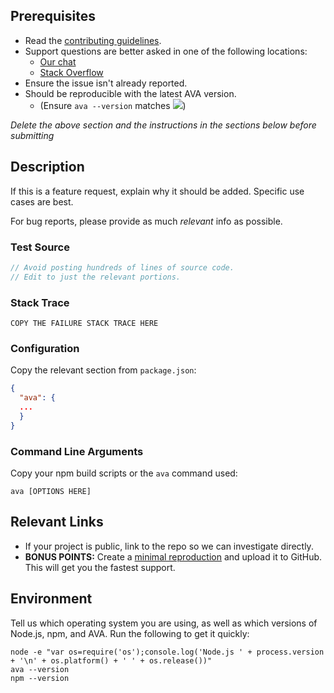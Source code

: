 <!-- CLICK "Preview" FOR INSTRUCTIONS IN A MORE READABLE FORMAT -->

## Prerequisites

- Read the [contributing guidelines](https://github.com/sindresorhus/ava/blob/master/contributing.md).
- Support questions are better asked in one of the following locations:
  - [Our chat](https://gitter.im/sindresorhus/ava)
  - [Stack Overflow](https://stackoverflow.com/questions/tagged/ava)
- Ensure the issue isn't already reported.
- Should be reproducible with the latest AVA version.
  - (Ensure `ava --version` matches ![](https://img.shields.io/npm/v/ava.svg))

*Delete the above section and the instructions in the sections below before submitting*

## Description

If this is a feature request, explain why it should be added. Specific use cases are best.

For bug reports, please provide as much *relevant* info as possible.

### Test Source

```js
// Avoid posting hundreds of lines of source code.
// Edit to just the relevant portions.
```

### Stack Trace

```
COPY THE FAILURE STACK TRACE HERE
```

### Configuration

Copy the relevant section from `package.json`:

```json
{
  "ava": {
  ...
  }
}
```

### Command Line Arguments

Copy your npm build scripts or the `ava` command used:

```
ava [OPTIONS HERE]
```

## Relevant Links

- If your project is public, link to the repo so we can investigate directly.
- **BONUS POINTS:** Create a [minimal reproduction](http://stackoverflow.com/help/mcve) and upload it to GitHub. This will get you the fastest support.

## Environment

Tell us which operating system you are using, as well as which versions of  Node.js, npm, and AVA. Run the following to get it quickly:

```
node -e "var os=require('os');console.log('Node.js ' + process.version + '\n' + os.platform() + ' ' + os.release())"
ava --version
npm --version
```
